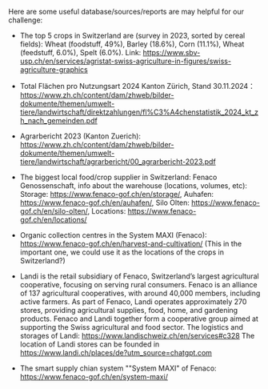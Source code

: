 Here are some useful database/sources/reports are may helpful for our challenge:

- The top 5 crops in Switzerland are (survey in 2023, sorted by cereal fields): Wheat (foodstuff, 49%), Barley (18.6%), Corn (11.1%), Wheat (feedstuff, 6.0%), Spelt (6.0%). Link: https://www.sbv-usp.ch/en/services/agristat-swiss-agriculture-in-figures/swiss-agriculture-graphics

- Total Flächen pro Nutzungsart 2024 Kanton Zürich, Stand 30.11.2024：https://www.zh.ch/content/dam/zhweb/bilder-dokumente/themen/umwelt-tiere/landwirtschaft/direktzahlungen/fl%C3%A4chenstatistik_2024_kt_zh_nach_gemeinden.pdf

- Agrarbericht 2023 (Kanton Zuerich): https://www.zh.ch/content/dam/zhweb/bilder-dokumente/themen/umwelt-tiere/landwirtschaft/agrarbericht/00_agrarbericht-2023.pdf

- The biggest local food/crop supplier in Switzerland: Fenaco Genossenschaft, info about the warehouse (locations, volumes, etc): Storage: https://www.fenaco-gof.ch/en/storage/, Auhafen: https://www.fenaco-gof.ch/en/auhafen/, Silo Olten: https://www.fenaco-gof.ch/en/silo-olten/, Locations: https://www.fenaco-gof.ch/en/locations/

- Organic collection centres in the System MAXI (Fenaco): https://www.fenaco-gof.ch/en/harvest-and-cultivation/  (This in the important one, we could use it as the locations of the crops in Switzerland?)

- Landi is the retail subsidiary of Fenaco, Switzerland’s largest agricultural cooperative, focusing on serving rural consumers. Fenaco is an alliance of 137 agricultural cooperatives, with around 40,000 members, including active farmers. As part of Fenaco, Landi operates approximately 270 stores, providing agricultural supplies, food, home, and gardening products. Fenaco and Landi together form a cooperative group aimed at supporting the Swiss agricultural and food sector. The logistics and storages of Landi: https://www.landischweiz.ch/en/services#c328 The location of Landi stores can be founded in https://www.landi.ch/places/de?utm_source=chatgpt.com

- The smart supply chian system ""System MAXI" of Fenaco: https://www.fenaco-gof.ch/en/system-maxi/
